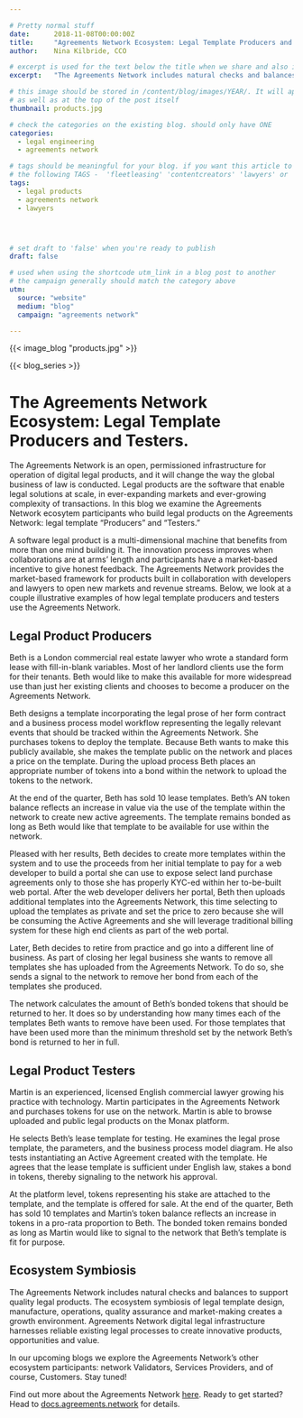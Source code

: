 ```yaml
---

# Pretty normal stuff
date:      2018-11-08T00:00:00Z
title:     "Agreements Network Ecosystem: Legal Template Producers and Consumers"
author:    Nina Kilbride, CCO

# excerpt is used for the text below the title when we share and also is the summary of the post on https://monax.io/blog
excerpt:   "The Agreements Network includes natural checks and balances to support quality legal products and harnesses existing legal processes to create opportunity and value."

# this image should be stored in /content/blog/images/YEAR/. It will appear as a thumbnail on any listings,
# as well as at the top of the post itself
thumbnail: products.jpg

# check the categories on the existing blog. should only have ONE
categories:
  - legal engineering
  - agreements network

# tags should be meaningful for your blog. if you want this article to show on a 'use case' page, you can use
# the following TAGS -  'fleetleasing' 'contentcreators' 'lawyers' or 'corporate'
tags:
  - legal products
  - agreements network
  - lawyers




# set draft to 'false' when you're ready to publish
draft: false

# used when using the shortcode utm_link in a blog post to another
# the campaign generally should match the category above
utm:
  source: "website"
  medium: "blog"
  campaign: "agreements network"

---
```


<!-- In general the filename below should match thumbnail category above -->
{{< image_blog "products.jpg" >}}

<!-- if this article is part of a series, related articles will automatically appear here -->
{{< blog_series >}}

<!-- Content markdown here - first title on page is auto generated from title in frontmatter -->

# The Agreements Network Ecosystem: Legal Template Producers and Testers.

The Agreements Network is an open, permissioned infrastructure for operation of digital legal products, and it will change the way the global business of law is conducted. Legal products are the software that enable legal solutions at scale, in ever-expanding markets and ever-growing complexity of transactions. In this blog we examine the Agreements Network ecosytem participants who build legal products on the Agreements Network: legal template “Producers” and “Testers.”

A software legal product is a multi-dimensional machine that benefits from more than one mind building it. The innovation process improves when collaborations are at arms’ length and participants have a market-based incentive to give honest feedback. The Agreements Network provides the market-based  framework for products built in collaboration with developers and lawyers to open new markets and revenue streams. Below, we look at a couple illustrative examples of how legal template producers and testers use the Agreements Network.

## Legal Product Producers

Beth is a London commercial real estate lawyer who wrote a standard form lease with fill-in-blank variables. Most of her landlord clients use the form for their tenants. Beth would like to make this available for more widespread use than just her existing clients and chooses to become a producer on the Agreements Network.

Beth designs a template incorporating the legal prose of her form contract and a business process model workflow representing the legally relevant events that should be tracked within the Agreements Network. She purchases tokens to deploy the template. Because Beth wants to make this publicly available, she makes the template public on the network and places a price on the template. During the upload process Beth places an appropriate number of tokens into a bond within the network to upload the tokens to the network.

At the end of the quarter, Beth has sold 10 lease templates. Beth’s AN token balance reflects an increase in value via the use of the template within the network to create new active agreements. The template remains bonded as long as Beth would like that template to be available for use within the network.

Pleased with her results, Beth decides to create more templates within the system and to use the proceeds from her initial template to pay for a web developer to build a portal she can use to expose select land purchase agreements only to those she has properly KYC-ed within her to-be-built web portal. After the web developer delivers her portal, Beth then uploads additional templates into the Agreements Network, this time selecting to upload the templates as private and set the price to zero because she will be consuming the Active Agreements and she will leverage traditional billing system for these high end clients as part of the web portal.

Later, Beth decides to retire from practice and go into a different line of business. As part of closing her legal business she wants to remove all templates she has uploaded from the Agreements Network. To do so, she sends a signal to the network to remove her bond from each of the templates she produced.

The network calculates the amount of Beth’s bonded tokens that should be returned to her. It does so by understanding how many times each of the templates Beth wants to remove have been used. For those templates that have been used more than the minimum threshold set by the network Beth’s bond is returned to her in full.

## Legal Product Testers

Martin is an experienced, licensed English commercial lawyer growing his practice with technology. Martin participates in the Agreements Network and purchases tokens for use on the network. Martin is able to browse uploaded and public legal products on the Monax platform.

He selects Beth’s lease template for testing. He examines the legal prose template, the parameters, and the business process model diagram. He also tests instantiating an Active Agreement created with the template. He agrees that the lease template is sufficient under English law, stakes a bond in tokens, thereby signaling to the network his approval.

At the platform level, tokens representing his stake are attached to the template, and the template is offered for sale. At the end of the quarter, Beth has sold 10 templates and Martin’s token balance reflects an increase in tokens in a pro-rata proportion to Beth. The bonded token remains bonded as long as Martin would like to signal to the network that Beth’s template is fit for purpose.

## Ecosystem Symbiosis

The Agreements Network includes natural checks and balances to support quality legal products. The ecosystem symbiosis of legal template design, manufacture, operations, quality assurance and market-making creates a growth environment. Agreements Network digital legal infrastructure harnesses reliable existing legal processes to create innovative products, opportunities and value.

In our upcoming blogs we explore the Agreements Network’s other ecosystem participants: network Validators, Services Providers, and of course, Customers. Stay tuned!

Find out more about the Agreements Network [here](https://agreements.network/). Ready to get started? Head to [docs.agreements.network](https://docs.agreements.network/) for details.
